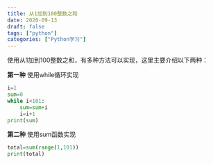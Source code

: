 ```yaml
---
title: 从1加到100整数之和
date: 2020-09-13
draft: false
tags: ["python"]
categories: ["Python学习"]
---
```


使用从1加到100整数之和，有多种方法可以实现，这里主要介绍以下两种：

**第一种** 使用while循环实现
```python
i=1
sum=0
while i<101:
    sum=sum+i
    i=i+1
print(sum)
```

**第二种** 使用sum函数实现

```python
total=sum(range(1,101))
print(total)
```

